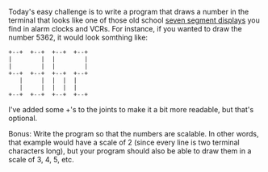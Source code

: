 

Today's easy challenge is to write a program that draws a number in the terminal that looks like one of those old school [seven segment displays](http://en.wikipedia.org/wiki/Seven-segment_display) you find in alarm clocks and VCRs. For instance, if you wanted to draw the number 5362, it would look somthing like:

    +--+  +--+  +--+  +--+
    |        |  |        |
    |        |  |        |
    +--+  +--+  +--+  +--+
       |     |  |  |  |
       |     |  |  |  |
    +--+  +--+  +--+  +--+

I've added some +'s to the joints to make it a bit more readable, but that's optional.

Bonus: Write the program so that the numbers are scalable. In other words, that example would have a scale of 2 (since every line is two terminal characters long), but your program should also be able to draw them in a scale of 3, 4, 5, etc.


